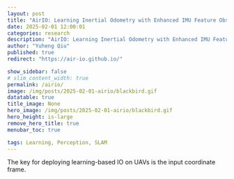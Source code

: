 ```yaml
---
layout: post
title: "AirIO: Learning Inertial Odometry with Enhanced IMU Feature Observability"
date: 2025-02-01 12:00:01
categories: research
description: "AirIO: Learning Inertial Odometry with Enhanced IMU Feature Observability"
author: "Yuheng Qiu"
published: true
redirect: "https://air-io.github.io/"

show_sidebar: false
# slim_content_width: true
permalink: /airio/
image: /img/posts/2025-02-01-airio/blackbird.gif
datatable: true
title_image: None
hero_image: /img/posts/2025-02-01-airio/blackbird.gif
hero_height: is-large
remove_hero_title: true
menubar_toc: true

tags: Learning, Perception, SLAM
---
```

The key for deploying learning-based IO on UAVs is the input coordinate frame.